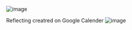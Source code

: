 ![image](https://github.com/user-attachments/assets/b1c0275d-656a-4243-9cbd-da5b57d70420)

Reflecting creatred on Google Calender
![image](https://github.com/user-attachments/assets/8a8ac9f7-eba7-48b9-abcd-8e6598216737)

